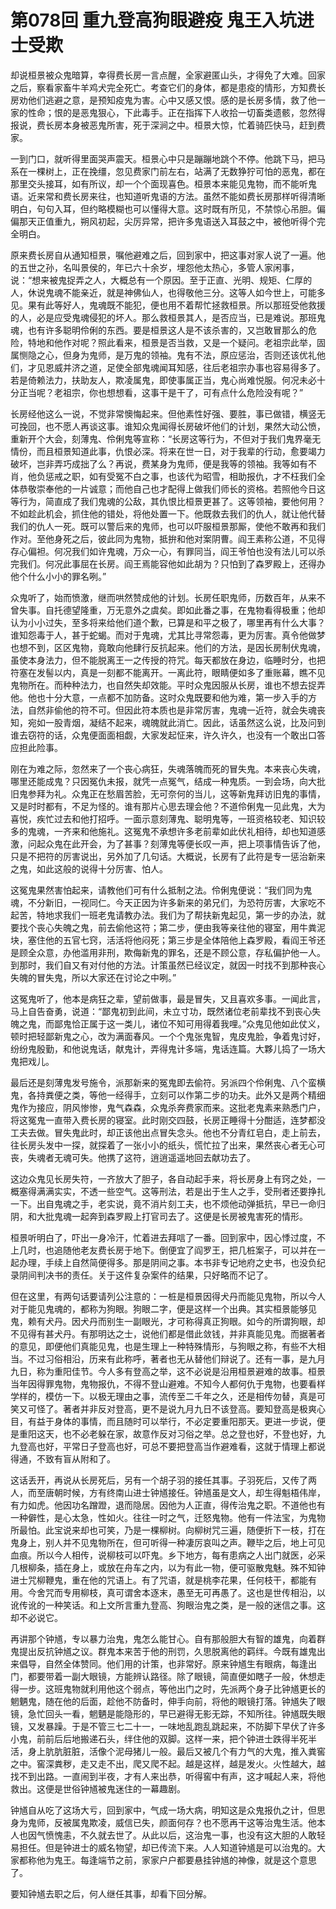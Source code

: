 # 第078回 重九登高狗眼避疫 鬼王入坑进士受欺

却说桓景被众鬼暗算，幸得费长房一言点醒，全家避匿山头，才得免了大难。回家之后，察看家畜牛羊鸡犬完全死亡。考查它们的身体，都是患疫的情形，方知费长房劝他们逃避之意，是预知疫鬼为害。心中又感又恨。感的是长房多情，救了他一家的性命；恨的是恶鬼狠心，下此毒手。正在指挥下人收拾一切畜类遗骸，忽然得报说，费长房本身被恶鬼所害，死于深涧之中。桓景大惊，忙着骑匹快马，赶到费家。

一到门口，就听得里面哭声震天。桓景心中只是蹦蹦地跳个不停。他跳下马，把马系在一棵树上，正在挽缰，忽见费家门前左右，站满了无数狰狞可怕的恶鬼，都在那里交头接耳，如有所议，却一个个面现喜色。桓景本来能见鬼物，而不能听鬼语。近来常和费长房来往，也知道听鬼语的方法。虽然不能如费长房那样听得清晰明白，句句入耳，但约略模糊也可以懂得大意。这时既有所见，不禁惊心吊胆。偏偏那天正值重九，朔风初起，尖厉异常，把许多鬼语送入耳鼓之中，被他听得个完全明白。

原来费长房自从通知桓景，嘱他避难之后，回到家中，把这事对家人说了一遍。他的五世之孙，名叫景侯的，年已六十余岁，埋怨他太热心，多管人家闲事，说：“想来被鬼捉弄之人，大概总有一个原因。至于正直、光明、规矩、仁厚的人，休说鬼魂不能亲近，就是神佛仙人，也得敬他三分。这等人如今世上，可能多见。果有此等好人，鬼魂既不能犯，便也用不着帮忙拯救桓景。所以那班受他救援的人，必是应受鬼魂侵犯的坏人。那么救桓景其人，是否应当，已是难说。那班鬼魂，也有许多聪明伶俐的东西。要是桓景这人是不该杀害的，又岂敢冒那么的危险，特地和他作对呢？照此看来，桓景是否当救，又是一个疑问。老祖宗此举，固属恻隐之心，但身为鬼师，是万鬼的领袖。鬼有不法，原应惩治，否则还该优礼他们，才见恩威并济之道，足使全部鬼魂闻耳知感，往后老祖宗办事也容易得多了。若是倚赖法力，扶助友人，欺凌属鬼，即使事属正当，鬼心尚难悦服。何况未必十分正当呢？老祖宗，你也想想看，这事干是干了，可有点什么危险没有呢？”

长房经他这么一说，不觉非常懊悔起来。但他素性好强、要胜，事已做错，横竖无可挽回，也不愿人再谈这事。谁知众鬼闻得长房破坏他们的计划，果然大动公愤，重新开个大会，刻薄鬼、伶俐鬼等宣称：“长房这等行为，不但对于我们鬼界毫无情份，而且桓景知道此事，仇恨必深。将来在世一日，对于我辈的行动，愈要竭力破坏，岂非弄巧成拙了么？再说，费某身为鬼师，便是我等的领袖。我等如有不肖，他负惩戒之职，如有受冤不白之事，也该代为昭雪，相助报仇，才不枉我们全体恭敬崇奉他的一片诚意；而他自己也才配得上做我们师长的资格。若照他今日这等行为，简直成了我们鬼魂的公敌，其仇恨比桓景更甚了。这等领袖，要他何用？不如趁此机会，抓住他的错处，将他处置一下。他既救去我们的仇人，就让他代替我们的仇人一死。既可以警后来的鬼师，也可以吓服桓景那厮，使他不敢再和我们作对。至他身死之后，彼此同为鬼物，抵拚和他对案阴曹。阎王素称公道，不见得存心偏袒。何况我们如许鬼魂，万众一心，有罪同当，阎王爷怕也没有法儿可以杀完我们。何况此事屈在长房。阎王焉能容他如此胡为？只怕到了森罗殿上，还得办他个什么小小的罪名咧。”

众鬼听了，始而愤激，继而哄然赞成他的计划。长房任职鬼师，历数百年，从来不曾失事。自托德望隆重，万无意外之虞矣。即如此番之事，在鬼物看得极重；他却认为小小过失，至多将来给他们道个歉，已算是和平之极了，哪里再有什么大事？谁知怨毒于人，甚于蛇蝎。而对于鬼魂，尤其比寻常怨毒，更为厉害。真令他做梦也想不到，区区鬼物，竟敢向他肆行反抗起来。他们的方法，是因长房制伏鬼魂，虽使本身法力，但不能脱离王一之传授的符咒。每天都放在身边，临睡时分，也把符塞在发髻以内，真是一刻都不能离开。一离此符，眼睛便如多了重账幕，瞧不见鬼物所在。而种种法力，也自然失却效能。平时众鬼因服从长房，谁也不想去捉弄他。他也十分大意，一点都不加防备。这时众鬼既要和他为难，第一步入手的方法，自然非偷他的符不可。但因此符本质也是非常厉害，鬼魂一近符，就会失魂丧知，宛如一股青烟，凝结不起来，魂魄就此消亡。因此，话虽然这么说，比及问到谁去窃符的话，众鬼便面面相觑，大家发起怔来，许久许久，也没有一个敢出口答应担此险事。

刚在为难之际，忽然来了一个丧心病狂，失魂落魄而死的冒失鬼。本来丧心失魂，哪里还能成鬼？只因冤仇未报，就凭一点冤气，结成一种鬼质。一到会场，向大批旧鬼参拜为礼。众鬼正在愁眉苦脸，无可奈何的当儿，这等新鬼拜访旧鬼的事情，又是时时都有，不足为怪的。谁有那片心思去理会他？不道伶俐鬼一见此鬼，大为喜悦，疾忙过去和他打招呼。一面示意刻薄鬼、聪明鬼等，一班资格较老、知识较多的鬼魂，一齐来和他施礼。这冤鬼不承想许多老前辈如此伏礼相待，却也知道感激，问起众鬼在此开会，为了甚事？刻薄鬼等便长叹一声，把上项事情告诉了他，只是不把符的厉害说出，另外加了几句话。大概说，长房有了此符是专一惩治新来之鬼，如此这般的说得十分厉害、怕人。

这冤鬼果然害怕起来，请教他们可有什么抵制之法。伶俐鬼便说：“我们同为鬼魂，不分新旧，一视同仁。今天正因为许多新来的弟兄们，为恐符厉害，大家吃不起苦，特地求我们一班老鬼请教办法。我们为了帮扶新鬼起见，第一步的办法，就要找个丧心失魄之鬼，前去偷他这符；第二步，便由我等亲往他的寝室，用牛粪泥块，塞住他的五官七窍，活活将他闷死；第三步是全体陪他上森罗殿，看阎王爷还是顾全众意，办他滥用非刑，欺侮新鬼的罪名，还是不顾公意，存私偏护他一人。到那时，我们自又有对付他的方法。计策虽然已经议定，就因一时找不到那种丧心失魄的冒失鬼，所以大家还在讨论之中咧。”

这冤鬼听了，他本是病狂之辈，望前做事，最是冒失，又且喜欢多事。一闻此言，马上自告奋勇，说道：“鄙鬼初到此间，未立寸功，既然诸位老前辈找不到丧心失魄之鬼，而鄙鬼恰正属于这一类儿，诸位不知可用得着我哩。”众鬼见他如此仗义，顿时把轻鄙新鬼之心，改为满面春风。一个个鬼张鬼智，鬼皮鬼脸，争着鬼讨好，纷纷鬼殷勤，和他说鬼话，献鬼计，弄得鬼计多端，鬼话连篇。大夥儿捣了一场大鬼把戏儿。

最后还是刻薄鬼发号施令，派那新来的冤鬼即去偷符。另派四个伶俐鬼、八个蛮横鬼，各持粪便之类，等他一经得手，立刻可以作第二步的功夫。此外又是两个精细鬼作为接应，阴风惨惨，鬼气森森，众鬼杀奔费家而来。这批老鬼素来熟悉门户，将这冤鬼一直带入费长房的寝室。此时刚交四鼓，长房正睡得十分酣适，连梦都没工夫去做。冒失鬼此时，却正该他出点冒失念头。他也不分青红皂白，走上前去，往长房头发中一探，就探着了一张小小的纸头，慌忙拉了出来，果然丧心者无心可丧，失魂者无魂可失。他携了这符，逍逍遥遥地回去献功去了。

这边众鬼见长房失符，一齐放大了胆子，各自动起手来，将长房身上有窍之处，一概塞得满满实实，不透一些空气。这等刑法，若是出于生人之手，受刑者还要挣扎一下。出自鬼魂之手，老实说，竟不消片刻工夫，也不烦他动弹抵抗，早已一命归阴，和大批鬼魂一起奔到森罗殿上打官司去了。这便是长房被鬼害死的情形。

桓景听明白了，吓出一身冷汗，忙着进去拜唁了一番。回到家中，因心悸过度，不上几时，也追随他老友费长房于地下。倒便宜了阎罗王，把几桩案子，可以并在一起办理，手续上自然简便得多。那是阴间之事。本书非专记地府之史书，也没负纪录阴间判决书的责任。关于这件复杂案件的结果，只好略而不记了。

但在这里，有两句话要请列公注意的：一桩是桓景因得犬丹而能见鬼物，所以今人对于能见鬼魂的，都称为狗眼。狗眼二字，便是这样一个出典。其实桓景能够见鬼，赖有犬丹。因犬丹而别生一副眼光，才可称得真正狗眼。如今的所谓狗眼，却不见得有甚犬丹。有那明达之士，说他们都是借此敛钱，并非真能见鬼。而据著者的意见，即便他们真能见鬼，也是生理上一种特殊情形，与狗眼之称，有些不大相当。不过习俗相沿，历来有此称呼，著者也无从替他们辩说了。还有一事，是九月九日，称为重阳佳节。今人多有登高之举，这不必说是沿用桓景避难的故事。桓景当年因得罪鬼物，鬼物报仇，不得不登山避难。不知今人都何仇于鬼物，也要看样学样的，模仿一下。以极无理由之事，流传至二千年之久，还是相传勿替，真是可笑又可怪了。著者并非反对登高，更不是说九月九日不该登高。要知登高是极爽心目，有益于身体的事情，而且随时可以举行，不必定要重阳那天。更进一步说，便是重阳这天，也不必老躲在家，故意作反对习俗之举。总之登也好，不登也好，九九登高也好，平常日子登高也好，可总不要把登高当作避难看，这就于情理上都说得通，不致有盲从附和了。

这话丢开，再说从长房死后，另有一个胡子羽的接任其事。子羽死后，又传了两人，而至唐朝时候，方有终南山进士钟馗接任。钟馗虽是文人，却生得魁梧伟岸，有力如虎。他因功名蹭蹬，退而隐居。因他为人正直，得传治鬼之职。不道他也有一种僻性，是心太急，性如火。往往一时之气，迁怒鬼物。他有一件法宝，为鬼物所最怕。此宝说来却也可笑，乃是一棵柳树。向柳树咒三遍，随便折下一枝，打在鬼身上，别人并不见鬼物所在，但可听得一种凄厉哀叫之声。鞭毕之后，地上可见血痕。所以今人相传，说柳枝可以吓鬼。乡下地方，每有患病之人出门就医，必采几根柳条，插在身上，或放在舟车之内，以为有此一物，便可驱散鬼魅。殊不知钟进士咒柳鞭鬼，重在他的咒语上。有了咒语，就是桃李花果，任何枝干，都能有用。今舍咒而专用柳枝，真可谓舍本逐末，愚至无可再愚了。这也是世传相沿，以讹传讹的一种笑话。和上文所言重九登高、狗眼治鬼之类，是一般的迷信之事。这却不必说它。

再讲那个钟馗，专以暴力治鬼，鬼怎么能甘心。自有那般胆大有智的雄鬼，向着群鬼提出反抗钟馗之议。群鬼本来苦于他的刑罚，久思脱离他的羁绊。今既有雄鬼出来倡导，自然全体赞同。他们用的计策，也非常好。原来钟馗生有眼病，每逢出门，都要带着一副大眼镜，方能辨认路径。除了眼镜，简直便如瞎子一般，休想走得一步。这班鬼物就利用他这个弱点，等他出门之时，先派两个身子比钟馗更长的魍魉鬼，随在他的后面，趁他不防备时，伸手向前，将他的眼镜打落。钟馗失了眼镜，急忙回头一看，魍魉是能隐形的，早已避得无影无踪，不知所往。钟馗既失眼镜，又发暴躁。于是不管三七二十一，一味地乱跑乱跳起来，不防脚下早伏了许多小鬼，前前后后地搬递石头，绊住他的双脚。这样一来，把个钟进士跌得半死半活，身上肮肮脏脏，活像个泥母猪儿一般。最后又被几个有力气的大鬼，推入粪窖之中。窖深粪秽，走又走不出，爬又爬不起。越是这样，越是发火。火性越大，越找不到出路。一直闹到半夜，才有人来出恭，听得窖中有声，这才喊起人来，将他救出。这便是世俗钟馗被鬼迷住的一幕趣剧。

钟馗自从吃了这场大亏，回到家中，气成一场大病，明知这是众鬼报仇之计，但思身为鬼师，反被属鬼欺凌，威信已失，颜面何存？也不愿再干这等治鬼生活。他本人也因气愤愧恚，不久就去世了。从此以后，这治鬼一事，也没有这大胆的人敢轻易担任。但是钟进士的威名物望，却已传流下来。人人知道钟馗是可以治鬼的。大家都称他为鬼王。每逢端节之前，家家户户都要悬挂钟馗的神像，就是这个意思了。

要知钟馗去职之后，何人继任其事，却看下回分解。
